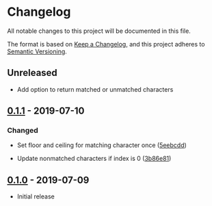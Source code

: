 # Changelog

All notable changes to this project will be documented in this file.

The format is based on [Keep a Changelog](https://keepachangelog.com/en/1.0.0/),
and this project adheres to [Semantic Versioning](https://semver.org/spec/v2.0.0.html).

## Unreleased

*   Add option to return matched or unmatched characters

## [0.1.1](https://github.com/metonym/strind/tree/0.1.1) - 2019-07-10

### Changed

*   Set floor and ceiling for matching character once
([5eebcdd](https://github.com/metonym/strind/commit/5eebcdd7f8ea47b05b2d59c8fa30c8552e091977))

*   Update nonmatched characters if index is 0
([3b86e81](https://github.com/metonym/strind/commit/3b86e8186b92a987d35cb80589e00f4b6de81d03))

## [0.1.0](https://github.com/metonym/strind/tree/0.1.0) - 2019-07-09

*   Initial release
